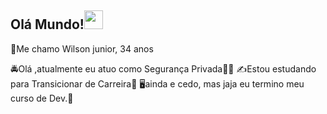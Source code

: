 ## Olá Mundo!<img src=https://github.com/TheDudeThatCode/TheDudeThatCode/blob/master/Assets/Earth.gif width="30">

👨Me chamo Wilson junior, 34 anos

🚔Olá ,atualmente eu atuo como Segurança Privada👮‍♂️
✍Estou estudando para Transicionar de Carreira🤏
🖥ainda e cedo, mas jaja eu termino meu curso de Dev.📱


